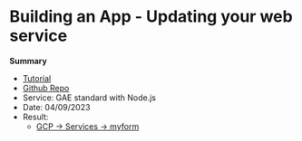 # Building an App - Updating your web service

**Summary**

- [Tutorial](https://cloud.google.com/appengine/docs/standard/nodejs/building-app/updating-web-service)
- [Github Repo](https://github.com/GoogleCloudPlatform/nodejs-docs-samples/tree/3bb14ef7c23305613bbfe04f03d3b83f6a120e1a/appengine/building-an-app/update)
- Service: GAE standard with Node.js
- Date: 04/09/2023
- Result:
  - [GCP -> Services -> myform](https://drive.google.com/file/d/1-NXiNJKREb5z2v2BKC4dw9L-6wr__8Kx/view?usp=share_link)
